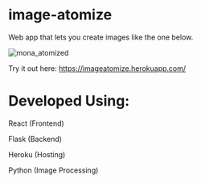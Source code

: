 # image-atomize
Web app that lets you create images like the one below.

![mona_atomized](https://user-images.githubusercontent.com/33815363/158487301-ae7a1d5b-eade-446a-a74e-8d94daff7d48.jpg)

Try it out here: https://imageatomize.herokuapp.com/

# Developed Using:
React (Frontend)

Flask (Backend)

Heroku (Hosting)

Python (Image Processing)
